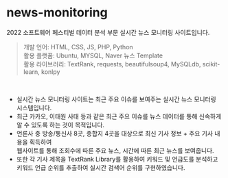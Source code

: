 # news-monitoring
2022 소프트웨어 페스티벌 데이터 분석 부문 실시간 뉴스 모니터링 사이트입니다.

> 개발 언어: HTML, CSS, JS, PHP, Python <br>
> 활용 플랫폼: Ubuntu, MYSQL, Naver 뉴스 Template <br>
> 활용 라이브러리: TextRank, requests, beautifulsoup4, MySQLdb, scikit-learn, konlpy
<br>

+ 실시간 뉴스 모니터링 사이트는 최근 주요 이슈를 보여주는 실시간 뉴스 모니터링 시스템입니다.
+ 최근 카카오, 이태원 사태 등과 같은 최근 주요 이슈를 뉴스 데이터를 통해 신속하게 알 수 있도록 하는 것이 목적입니다.
+ 언론사 중 방송/통신사 8곳, 종합지 4곳을 대상으로 최신 기사 정보 + 주요 기사 내용을 획득하여 <br>
웹사이트를 통해 조회수에 따른 주요 뉴스, 시간에 따른 최근 뉴스를 보여줍니다.
+ 또한 각 기사 제목을 TextRank Library를 활용하여 키워드 및 언급도를 분석하고 키워드 언급 순위를 추출하여 실시간 검색어 순위를 구현하였습니다.
